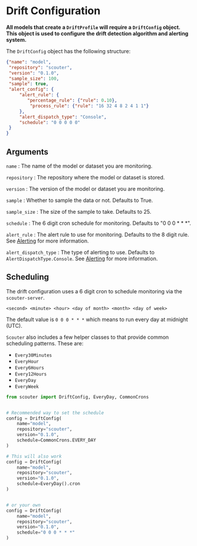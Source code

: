 # Drift Configuration

**All models that create a `DriftProfile` will require a `DriftConfig` object. This object is used to configure the drift detection algorithm and alerting system.**

The `DriftConfig` object has the following structure:

```json
{"name": "model",
 "repository": "scouter",
 "version": "0.1.0",
 "sample_size": 100,
 "sample": true,
 "alert_config": {
     "alert_rule": {
        "percentage_rule": {"rule": 0.10},
         "process_rule": {"rule": "16 32 4 8 2 4 1 1"}
     },
     "alert_dispatch_type": "Console",
     "schedule": "0 0 0 0 0"
 }
}
```

## Arguments

`name`
: The name of the model or dataset you are monitoring.

`repository`
: The repository where the model or dataset is stored.

`version`
: The version of the model or dataset you are monitoring.

`sample`
: Whether to sample the data or not. Defaults to True.

`sample_size`
: The size of the sample to take. Defaults to 25.

`schedule`
: The 6 digit cron schedule for monitoring. Defaults to "0 0 0 * * *".

`alert_rule`
: The alert rule to use for monitoring. Defaults to the 8 digit rule. See [Alerting](./alerting.md) for more information.

`alert_dispatch_type`
: The type of alerting to use. Defaults to `AlertDispatchType.Console`. See [Alerting](./alerting.md) for more information.

## Scheduling

The drift configuration uses a 6 digit cron to schedule monitoring via the `scouter-server`. 

`<second> <minute> <hour> <day of month> <month> <day of week>`

The default value is `0 0 0 * * *` which means to run every day at midnight (UTC).

`Scouter` also includes a few helper classes to that provide common scheduling patterns. These are:

- `Every30Minutes`
- `EveryHour`
- `Every6Hours`
- `Every12Hours`
- `EveryDay`
- `EveryWeek`

```python
from scouter import DriftConfig, EveryDay, CommonCrons


# Recommended way to set the schedule
config = DriftConfig(
    name="model",
    repository="scouter",
    version="0.1.0",
    schedule=CommonCrons.EVERY_DAY
)

# This will also work
config = DriftConfig(
    name="model",
    repository="scouter",
    version="0.1.0",
    schedule=EveryDay().cron
)


# or your own
config = DriftConfig(
    name="model",
    repository="scouter",
    version="0.1.0",
    schedule="0 0 0 * * *"
)
```